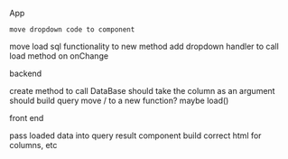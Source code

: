 App

	move dropdown code to component
  move load sql functionality to new method
  add dropdown handler to call load method on onChange

backend

  create method to call DataBase
  should take the column as an argument
  should build query
  move / to a new function? maybe load()

front end

  pass loaded data into query result component
  build correct html for columns, etc
